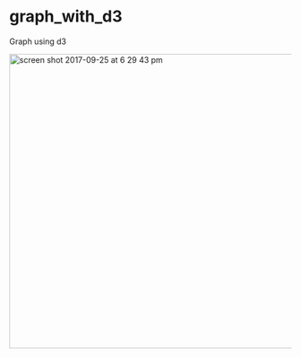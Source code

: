 # graph_with_d3
Graph using d3

<img width="525" alt="screen shot 2017-09-25 at 6 29 43 pm" src="https://user-images.githubusercontent.com/23619819/30834172-f63deb4e-a21f-11e7-84c5-fb1b213a0276.png">
